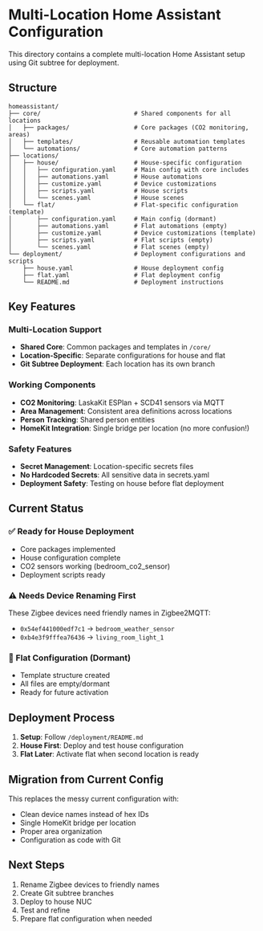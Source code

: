 # Multi-Location Home Assistant Configuration

This directory contains a complete multi-location Home Assistant setup using Git subtree for deployment.

## Structure

```
homeassistant/
├── core/                          # Shared components for all locations
│   ├── packages/                  # Core packages (CO2 monitoring, areas)
│   ├── templates/                 # Reusable automation templates
│   └── automations/               # Core automation patterns
├── locations/
│   ├── house/                     # House-specific configuration
│   │   ├── configuration.yaml     # Main config with core includes
│   │   ├── automations.yaml       # House automations
│   │   ├── customize.yaml         # Device customizations
│   │   ├── scripts.yaml           # House scripts
│   │   └── scenes.yaml            # House scenes
│   └── flat/                      # Flat-specific configuration (template)
│       ├── configuration.yaml     # Main config (dormant)
│       ├── automations.yaml       # Flat automations (empty)
│       ├── customize.yaml         # Device customizations (template)
│       ├── scripts.yaml           # Flat scripts (empty)
│       └── scenes.yaml            # Flat scenes (empty)
└── deployment/                    # Deployment configurations and scripts
    ├── house.yaml                 # House deployment config
    ├── flat.yaml                  # Flat deployment config
    └── README.md                  # Deployment instructions
```

## Key Features

### Multi-Location Support
- **Shared Core**: Common packages and templates in `/core/`
- **Location-Specific**: Separate configurations for house and flat
- **Git Subtree Deployment**: Each location has its own branch

### Working Components
- **CO2 Monitoring**: LaskaKit ESPlan + SCD41 sensors via MQTT
- **Area Management**: Consistent area definitions across locations
- **Person Tracking**: Shared person entities
- **HomeKit Integration**: Single bridge per location (no more confusion!)

### Safety Features
- **Secret Management**: Location-specific secrets files
- **No Hardcoded Secrets**: All sensitive data in secrets.yaml
- **Deployment Safety**: Testing on house before flat deployment

## Current Status

### ✅ Ready for House Deployment
- Core packages implemented
- House configuration complete
- CO2 sensors working (bedroom_co2_sensor)
- Deployment scripts ready

### ⚠️ Needs Device Renaming First
These Zigbee devices need friendly names in Zigbee2MQTT:
- `0x54ef441000edf7c1` → `bedroom_weather_sensor`
- `0xb4e3f9fffea76436` → `living_room_light_1`

### 🚧 Flat Configuration (Dormant)
- Template structure created
- All files are empty/dormant
- Ready for future activation

## Deployment Process

1. **Setup**: Follow `/deployment/README.md`
2. **House First**: Deploy and test house configuration
3. **Flat Later**: Activate flat when second location is ready

## Migration from Current Config

This replaces the messy current configuration with:
- Clean device names instead of hex IDs
- Single HomeKit bridge per location
- Proper area organization
- Configuration as code with Git

## Next Steps

1. Rename Zigbee devices to friendly names
2. Create Git subtree branches
3. Deploy to house NUC
4. Test and refine
5. Prepare flat configuration when needed